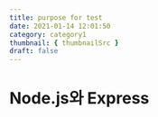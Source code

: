 ```yaml
---
title: purpose for test
date: 2021-01-14 12:01:50
category: category1
thumbnail: { thumbnailSrc }
draft: false
---
```


# Node.js와 Express
